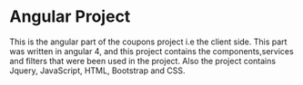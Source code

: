 # Angular Project
This is the angular part of the coupons project i.e the client side.
This part was written in angular 4, and this project contains the components,services and filters that were been used in the project.
Also the project contains Jquery, JavaScript, HTML, Bootstrap and CSS.
